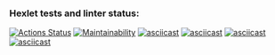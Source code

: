 ### Hexlet tests and linter status:
[![Actions Status](https://github.com/webdron/python-project-49/actions/workflows/hexlet-check.yml/badge.svg)](https://github.com/webdron/python-project-49/actions)
[![Maintainability](https://api.codeclimate.com/v1/badges/da17a1a62b8038c5be1d/maintainability)](https://codeclimate.com/github/webdron/python-project-49/maintainability)
[![asciicast](https://asciinema.org/a/TTJuomILLbsx81SZ891fiAYe2.svg)](https://asciinema.org/a/TTJuomILLbsx81SZ891fiAYe2)
[![asciicast](https://asciinema.org/a/IzQ9hnu5mf6UlXCKMY8pnsPKW.svg)](https://asciinema.org/a/IzQ9hnu5mf6UlXCKMY8pnsPKW)
[![asciicast](https://asciinema.org/a/5PF6y9sinNAwPaZz844pa02fg.svg)](https://asciinema.org/a/5PF6y9sinNAwPaZz844pa02fg)
[![asciicast](https://asciinema.org/a/M2LtMLfHpA9PNBNDyjLp1bkec.svg)](https://asciinema.org/a/M2LtMLfHpA9PNBNDyjLp1bkec)